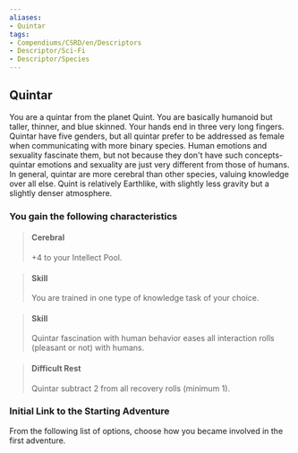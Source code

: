 ```yaml
---
aliases:
- Quintar
tags:
- Compendiums/CSRD/en/Descriptors
- Descriptor/Sci-Fi
- Descriptor/Species
---
```


## Quintar  
You are a quintar from the planet Quint. You are basically humanoid but taller, thinner, and blue skinned. Your hands end in three very long fingers. Quintar have five genders, but all quintar prefer to be addressed as female when communicating with more binary species. Human emotions and sexuality fascinate them, but not because they don't have such concepts-quintar emotions and sexuality are just very different from those of humans. In general, quintar are more cerebral than other species, valuing knowledge over all else. Quint is relatively Earthlike, with slightly less gravity but a slightly denser atmosphere.
### You gain the following characteristics  
> #### Cerebral
> +4 to your Intellect Pool.  

> #### Skill
> You are trained in one type of knowledge task of your choice.  

> #### Skill
> Quintar fascination with human behavior eases all interaction rolls (pleasant or not) with humans.  

> #### Difficult Rest
> Quintar subtract 2 from all recovery rolls (minimum 1).  

### Initial Link to the Starting Adventure  
From the following list of options, choose how you became involved in the first adventure.  